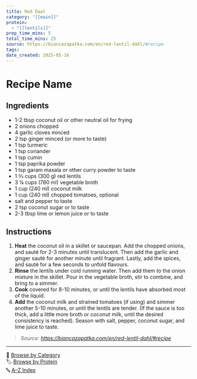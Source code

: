 ```yaml
---
title: Red Daal
category: "[[main]]"
protein:
  - "[[lentils]]"
prep_time_mins: 5
total_time_mins: 25
source: https://biancazapatka.com/en/red-lentil-dahl/#recipe
tags: 
date_created: 2025-05-16
---
```


# Recipe Name

## Ingredients

- 1-2 tbsp coconut oil or other neutral oil for frying  
- 2 onions chopped  
- 4 garlic cloves minced  
- 2 tsp ginger minced (or more to taste)  
- 1 tsp turmeric  
- 1 tsp coriander  
- 1 tsp cumin  
- 1 tsp paprika powder  
- 1 tsp garam masala or other curry powder to taste  
- 1 ⅔ cups (300 g) red lentils  
- 3 ¼ cups (780 ml) vegetable broth  
- 1 cup (240 ml) coconut milk  
- 1 cup (240 ml) chopped tomatoes, optional  
- salt and pepper to taste  
- 2 tsp coconut sugar or to taste  
- 2-3 tbsp lime or lemon juice or to taste

## Instructions

1. **Heat** the coconut oil in a skillet or saucepan. Add the chopped onions, and sauté for 2-3 minutes until translucent. Then add the garlic and ginger sauté for another minute until fragrant. Lastly, add the spices, and sauté for a few seconds to unfold flavours.
2. **Rinse** the lentils under cold running water. Then add them to the onion mixture in the skillet. Pour in the vegetable broth, stir to combine, and bring to a simmer. 
3. **Cook** covered for 8-10 minutes, or until the lentils have absorbed most of the liquid.
4. **Add** the coconut milk and strained tomatoes (if using) and simmer another 5-10 minutes, or until the lentils are tender. (If the sauce is too thick, add a little more broth or coconut milk, until the desired consistency is reached). Season with salt, pepper, coconut sugar, and lime juice to taste.

>*Source: https://biancazapatka.com/en/red-lentil-dahl/#recipe*

---

📁 [Browse by Category](../indexes/categories.md)  
🏷️ [Browse by Protein](../indexes/protein.md)  
🔤 [A–Z Index](../indexes/alphabet.md)
